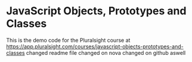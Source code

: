 # JavaScript Objects, Prototypes and Classes
This is the demo code for the Pluralsight course at https://app.pluralsight.com/courses/javascript-objects-prototypes-and-classes
changed readme file
changed on nova
changed on github aswell
